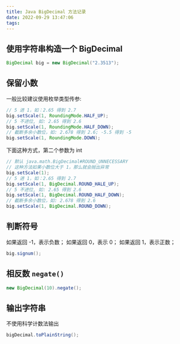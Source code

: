 ```yaml
---
title: Java BigDecimal 方法记录
date: 2022-09-29 13:47:06
tags:
---
```





## 使用字符串构造一个 BigDecimal

```java
BigDecimal big = new BigDecimal("2.3513");
```


## 保留小数

一般比较建议使用枚举类型传参:

```java
// 5 进 1，如：2.65 得到 2.7
big.setScale(1, RoundingMode.HALF_UP);
// 5 不进位, 如: 2.65 得到 2.6
big.setScale(1, RoundingMode.HALF_DOWN);
// 截断多余小数位，如: 2.678 得到 2.6; -5.5 得到 -5
big.setScale(1, RoundingMode.DOWN);
```

下面这种方式，第二个参数为 int
```java
// 默认 java.math.BigDecimal#ROUND_UNNECESSARY
// 这种方法如果小数位大于 1，那么就会抛出异常
big.setScale(1);
// 5 进 1，如：2.65 得到 2.7
big.setScale(1, BigDecimal.ROUND_HALE_UP);
// 5 不进位, 如: 2.65 得到 2.6
big.setScale(1, BigDecimal.ROUND_HALF_DOWN);
// 截断多余小数位，如: 2.678 得到 2.6
big.setScale(1, BigDecimal.ROUND_DOWN);
```


## 判断符号


如果返回 -1，表示负数；
如果返回 0，表示 0；
如果返回 1，表示正数；

```java
big.signum();
```


## 相反数 `negate()`

```java
new BigDecimal(10).negate();
```

## 输出字符串

不使用科学计数法输出

```java
bigDecimal.toPlainString();
```